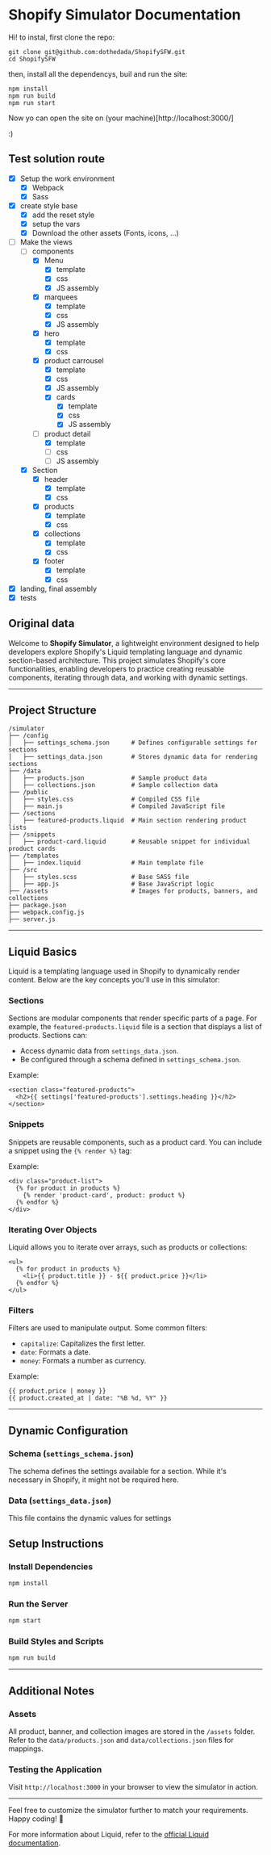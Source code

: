 # Shopify Simulator Documentation

Hi! to instal, first clone the repo:

```
git clone git@github.com:dothedada/ShopifySFW.git
cd ShopifySFW
```

then, install all the dependencys, buil and run the site:

```
npm install
npm run build
npm run start
```

Now yo can open the site on (your machine)[http://localhost:3000/]

:)

## Test solution route

- [x] Setup the work environment
  - [x] Webpack
  - [x] Sass
- [x] create style base
  - [x] add the reset style
  - [x] setup the vars
  - [x] Download the other assets (Fonts, icons, ...)
- [ ] Make the views
  - [ ] components
    - [x] Menu
      - [x] template
      - [x] css
      - [x] JS assembly
    - [x] marquees
      - [x] template
      - [x] css
      - [x] JS assembly
    - [x] hero
      - [x] template
      - [x] css
    - [x] product carrousel
      - [x] template
      - [x] css
      - [x] JS assembly
      - [x] cards
        - [x] template
        - [x] css
        - [x] JS assembly
    - [ ] product detail
      - [x] template
      - [ ] css
      - [ ] JS assembly
  - [x] Section
    - [x] header
      - [X] template
      - [x] css
    - [x] products
      - [x] template
      - [x] css
    - [x] collections
      - [x] template
      - [x] css
    - [x] footer
      - [x] template
      - [x] css
- [x] landing, final assembly
- [x] tests

## Original data

Welcome to **Shopify Simulator**, a lightweight environment designed to help developers explore Shopify's Liquid templating language and dynamic section-based architecture. This project simulates Shopify's core functionalities, enabling developers to practice creating reusable components, iterating through data, and working with dynamic settings.

---

## **Project Structure**

```
/simulator
├── /config
│   ├── settings_schema.json      # Defines configurable settings for sections
│   ├── settings_data.json        # Stores dynamic data for rendering sections
├── /data
│   ├── products.json             # Sample product data
│   ├── collections.json          # Sample collection data
├── /public
│   ├── styles.css                # Compiled CSS file
│   ├── main.js                   # Compiled JavaScript file
├── /sections
│   ├── featured-products.liquid  # Main section rendering product lists
├── /snippets
│   ├── product-card.liquid       # Reusable snippet for individual product cards
├── /templates
│   ├── index.liquid              # Main template file
├── /src
│   ├── styles.scss               # Base SASS file
│   ├── app.js                    # Base JavaScript logic
├── /assets                       # Images for products, banners, and collections
├── package.json
├── webpack.config.js
├── server.js
```

---

## **Liquid Basics**

Liquid is a templating language used in Shopify to dynamically render content. Below are the key concepts you'll use in this simulator:

### **Sections**

Sections are modular components that render specific parts of a page. For example, the `featured-products.liquid` file is a section that displays a list of products. Sections can:

- Access dynamic data from `settings_data.json`.
- Be configured through a schema defined in `settings_schema.json`.

Example:

```liquid
<section class="featured-products">
  <h2>{{ settings['featured-products'].settings.heading }}</h2>
</section>
```

### **Snippets**

Snippets are reusable components, such as a product card. You can include a snippet using the `{% render %}` tag:

Example:

```liquid
<div class="product-list">
  {% for product in products %}
    {% render 'product-card', product: product %}
  {% endfor %}
</div>
```

### **Iterating Over Objects**

Liquid allows you to iterate over arrays, such as products or collections:

```liquid
<ul>
  {% for product in products %}
    <li>{{ product.title }} - ${{ product.price }}</li>
  {% endfor %}
</ul>
```

### **Filters**

Filters are used to manipulate output. Some common filters:

- `capitalize`: Capitalizes the first letter.
- `date`: Formats a date.
- `money`: Formats a number as currency.

Example:

```liquid
{{ product.price | money }}
{{ product.created_at | date: "%B %d, %Y" }}
```

---

## **Dynamic Configuration**

### **Schema (`settings_schema.json`)**

The schema defines the settings available for a section. While it's necessary in Shopify, it might not be required here.

### **Data (`settings_data.json`)**

This file contains the dynamic values for settings

## **Setup Instructions**

### **Install Dependencies**

```bash
npm install
```

### **Run the Server**

```bash
npm start
```

### **Build Styles and Scripts**

```bash
npm run build
```

---

## **Additional Notes**

### **Assets**

All product, banner, and collection images are stored in the `/assets` folder. Refer to the `data/products.json` and `data/collections.json` files for mappings.

### **Testing the Application**

Visit `http://localhost:3000` in your browser to view the simulator in action.

---

Feel free to customize the simulator further to match your requirements. Happy coding! 🚀

For more information about Liquid, refer to the [official Liquid documentation](https://liquidjs.com/tutorials/intro-to-liquid.html).
